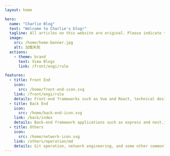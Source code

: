 ```yaml
---
layout: home

hero:
  name: "Charlie Blog"
  text: "Welcome to Charlie's blog!"
  tagline: All articles on this website are original. Please indicate the source when reprinting!
  image:
    src: /home/home-banner.jpg
    alt: 加载失败
  actions:
    - theme: brand
      text: View Blogs
      link: /front/engi/rule

features:
  - title: Front End
    icon:
      src: /home/front-end-icon.svg
    link: /front/engi/rule
    details: Front-end frameworks such as Vue and React, technical design such as micro-front-end and low code, and common front-end performance optimization schemes
  - title: Back End
    icon:
      src: /home/back-end-icon.svg
    link: /back/index
    details: Back-end framework applications such as express and nest.js, as well as the operation of common data such as mysql and mongodb
  - title: Others
    icon:
      src: /home/network-icon.svg
    link: /others/operation/md
    details: Git operation, network engineering, and some other commonly used programming tools, skills and so on
---
```

